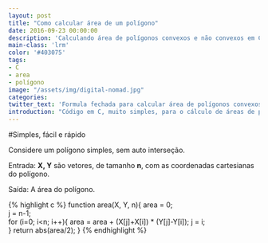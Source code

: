 ```yaml
---
layout: post
title: "Como calcular área de um polígono"
date: 2016-09-23 00:00:00
description: 'Calculando área de polígonos convexos e não convexos em C.'
main-class: 'lrm'
color: '#403075'
tags:
- C
- area
- polígono
image: "/assets/img/digital-nomad.jpg"
categories:
twitter_text: 'Formula fechada para calcular área de polígonos convexos e não convexos. '
introduction: "Código em C, muito simples, para o cálculo de áreas de polígonos."
---
```

#Simples, fácil e rápido

Considere um polígono simples, sem auto interseção. 

Entrada:
<b>X, Y</b> são vetores, de tamanho <b>n</b>, com as coordenadas cartesianas do polígono.

Saída:
A área do polígono.

{% highlight c %}
function area(X, Y, n){
  area = 0;        
  j = n-1;  
  for (i=0; i<n; i++){ 
    area = area +  (X[j]+X[i]) * (Y[j]-Y[i]);
    j = i;  
  }
  return abs(area/2);
}
{% endhighlight %}
